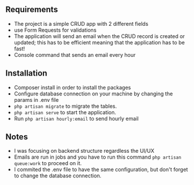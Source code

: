 ## Requirements
* The project is a simple CRUD app with 2 different fields
* use Form Requests for validations
* The application will send an email when the CRUD record is created or updated; this has to be efficient meaning that the application has to be fast!
* Console command that sends an email every hour

## Installation
* Composer install in order to install the packages
* Configure database connection on your machine by changing the params in .env file
* `php artisan migrate` to migrate the tables.
* `php artisan serve` to start the application.
* Run `php artisan hourly:email` to send hourly email 


## Notes
* I was focusing on backend structure regardless the UI/UX
* Emails are run in jobs and you have to run this command `php artisan queue:work` to proceed on it.
* I commited the .env file to have the same configuration, but don't forget to change the database connection.
